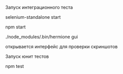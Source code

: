 Запуск интеграционного теста

selenium-standalone start

npm start

./node_modules/.bin/hermione gui


открывается интерфейс для проверки скриншотов




Запуск юнит тестов 

npm test
